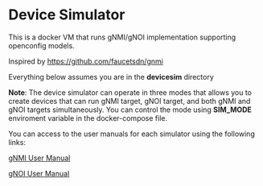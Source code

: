# Device Simulator

This is a docker VM that runs gNMI/gNOI implementation supporting openconfig models.

Inspired by https://github.com/faucetsdn/gnmi 

Everything below assumes you are in the __devicesim__ directory

**Note**: The device simulator can operate in three modes that allows you to create devices that can run gNMI target, gNOI target, and both gNMI and gNOI targets simultaneously. You can control the mode using **SIM_MODE** enviroment variable in the docker-compose file. 

You can access to the user manuals for each simulator using the following links: 

[gNMI User Manual](https://github.com/opennetworkinglab/onos-config/blob/master/tools/test/devicesim/gnmi_user_manual.md)

[gNOI User Manual](https://github.com/opennetworkinglab/onos-config/blob/master/tools/test/devicesim/gnoi_user_manual.md)

